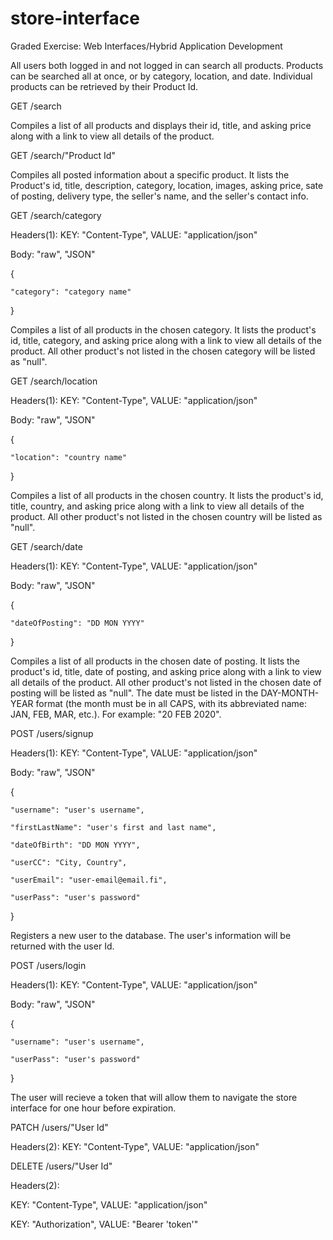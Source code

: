 # store-interface
Graded Exercise: Web Interfaces/Hybrid Application Development



All users both logged in and not logged in can search all products. Products can be searched all at once, or by category, location, and date. Individual products can be retrieved by their Product Id. 



GET /search

Compiles a list of all products and displays their id, title, and asking price along with a link to view all details of the product. 



GET /search/"Product Id"

Compiles all posted information about a specific product. It lists the Product's id, title, description, category, location, images, asking price, sate of posting, delivery type, the seller's name, and the seller's contact info.



GET /search/category

Headers(1): KEY: "Content-Type", VALUE: "application/json"

Body: "raw", "JSON"

{

	"category": "category name"
	
}

Compiles a list of all products in the chosen category. It lists the product's id, title, category, and asking price along with a link to view all details of the product. All other product's not listed in the chosen category will be listed as "null".



GET /search/location

Headers(1): KEY: "Content-Type", VALUE: "application/json"

Body: "raw", "JSON"

{

	"location": "country name"
	
}

Compiles a list of all products in the chosen country. It lists the product's id, title, country, and asking price along with a link to view all details of the product. All other product's not listed in the chosen country will be listed as "null".



GET /search/date

Headers(1): KEY: "Content-Type", VALUE: "application/json"

Body: "raw", "JSON"

{

	"dateOfPosting": "DD MON YYYY"
	
}

Compiles a list of all products in the chosen date of posting. It lists the product's id, title, date of posting, and asking price along with a link to view all details of the product. All other product's not listed in the chosen date of posting will be listed as "null". The date must be listed in the DAY-MONTH-YEAR format (the month must be in all CAPS, with its abbreviated name: JAN, FEB, MAR, etc.). For example: "20 FEB 2020".



POST /users/signup

Headers(1): KEY: "Content-Type", VALUE: "application/json"

Body: "raw", "JSON"

{

	"username": "user's username",
	
	"firstLastName": "user's first and last name",
	
	"dateOfBirth": "DD MON YYYY", 
	
	"userCC": "City, Country", 
	
	"userEmail": "user-email@email.fi", 
	
	"userPass": "user's password"
	
}

Registers a new user to the database. The user's information will be returned with the user Id. 



POST /users/login

Headers(1): KEY: "Content-Type", VALUE: "application/json"

Body: "raw", "JSON"

{

	"username": "user's username",
	
	"userPass": "user's password"
	
}

The user will recieve a token that will allow them to navigate the store interface for one hour before expiration.



PATCH /users/"User Id"

Headers(2): KEY: "Content-Type", VALUE: "application/json"



DELETE /users/"User Id"

Headers(2): 

KEY: "Content-Type", VALUE: "application/json"

KEY: "Authorization", VALUE: "Bearer 'token'"

